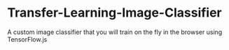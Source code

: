 # Transfer-Learning-Image-Classifier
A custom image classifier that you will train on the fly in the browser using TensorFlow.js
